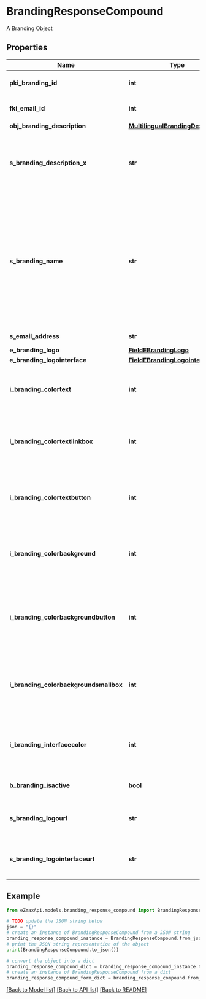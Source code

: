 # BrandingResponseCompound

A Branding Object

## Properties

Name | Type | Description | Notes
------------ | ------------- | ------------- | -------------
**pki_branding_id** | **int** | The unique ID of the Branding | 
**fki_email_id** | **int** | The unique ID of the Email | [optional] 
**obj_branding_description** | [**MultilingualBrandingDescription**](MultilingualBrandingDescription.md) |  | 
**s_branding_description_x** | **str** | The Description of the Branding in the language of the requester | 
**s_branding_name** | **str** | The name of the Branding  This value will only be set if you wish to overwrite the default name. If you want to keep the default name, leave this property empty | [optional] 
**s_email_address** | **str** | The email address. | [optional] 
**e_branding_logo** | [**FieldEBrandingLogo**](FieldEBrandingLogo.md) |  | 
**e_branding_logointerface** | [**FieldEBrandingLogointerface**](FieldEBrandingLogointerface.md) |  | [optional] 
**i_branding_colortext** | **int** | The color of the text. This is a RGB color converted into integer | 
**i_branding_colortextlinkbox** | **int** | The color of the text in the link box. This is a RGB color converted into integer | 
**i_branding_colortextbutton** | **int** | The color of the text in the button. This is a RGB color converted into integer | 
**i_branding_colorbackground** | **int** | The color of the background. This is a RGB color converted into integer | 
**i_branding_colorbackgroundbutton** | **int** | The color of the background of the button. This is a RGB color converted into integer | 
**i_branding_colorbackgroundsmallbox** | **int** | The color of the background of the small box. This is a RGB color converted into integer | 
**i_branding_interfacecolor** | **int** | The color of the interface. This is a RGB color converted into integer | [optional] 
**b_branding_isactive** | **bool** | Whether the Branding is active or not | 
**s_branding_logourl** | **str** | The url of the picture used as logo in the Branding | [optional] 
**s_branding_logointerfaceurl** | **str** | The url of the picture used as logo in the Branding | [optional] 

## Example

```python
from eZmaxApi.models.branding_response_compound import BrandingResponseCompound

# TODO update the JSON string below
json = "{}"
# create an instance of BrandingResponseCompound from a JSON string
branding_response_compound_instance = BrandingResponseCompound.from_json(json)
# print the JSON string representation of the object
print(BrandingResponseCompound.to_json())

# convert the object into a dict
branding_response_compound_dict = branding_response_compound_instance.to_dict()
# create an instance of BrandingResponseCompound from a dict
branding_response_compound_form_dict = branding_response_compound.from_dict(branding_response_compound_dict)
```
[[Back to Model list]](../README.md#documentation-for-models) [[Back to API list]](../README.md#documentation-for-api-endpoints) [[Back to README]](../README.md)



